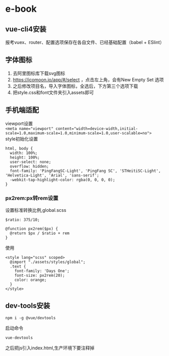 # e-book

## vue-cli4安装
报考vuex、router、配置选项保存在各自文件、已经基础配置（babel + ESlint）

## 字体图标
1. 去阿里图标库下载svg图标
2. https://icomoon.io/app/#/select  ，点击左上角，会有New Empty Set 选项
3. 之后修改项目名，导入字体图标，全选后，下方第三个选项下载
4. 把style.css和font文件夹引入assets即可
## 手机端适配
viewport设置  
`<meta name="viewport" content="width=device-width,initial-scale=1.0,maximum-scale=1.0,minimum-scale=1.0,user-scalable=no">`  
style初始化设置  
```$xslt
html, body {
  width: 100%;
  height: 100%;
  user-select: none;
  overflow: hidden;
  font-family: 'PingFangSC-Light', 'PingFang SC', 'STHeitiSC-Light', 'Helvetica-Light', 'Arial', 'sans-serif';
  -webkit-tap-highlight-color: rgba(0, 0, 0, 0);
}
```
### px2rem:px转rem设置
设置标准转换比例,global.scss
```$xslt
$ratio: 375/10;

@function px2rem($px) {
  @return $px / $ratio + rem
}
```
使用  
```$xslt
<style lang="scss" scoped>
  @import "./assets/styles/global";
  .text {
    font-family: 'Days One';
    font-size: px2rem(20);
    color: orange;
  }
</style>
```
## dev-tools安装
```
npm i -g @vue/devtools
```
启动命令
```
vue-devtools
```
之后把js引入index.html,生产环境下要注释掉
